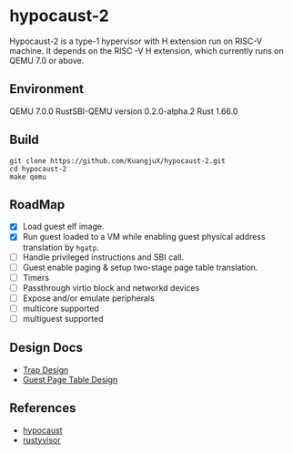 # hypocaust-2
Hypocaust-2 is a type-1 hypervisor with H extension run on RISC-V machine. It depends on the RISC -V H extension, which currently runs on QEMU 7.0 or above.

## Environment
QEMU 7.0.0
RustSBI-QEMU version 0.2.0-alpha.2
Rust 1.66.0 

## Build
```
git clone https://github.com/KuangjuX/hypocaust-2.git
cd hypocaust-2
make qemu
```

## RoadMap
- [x] Load guest elf image.
- [x] Run guest loaded to a VM while enabling guest physical address translation by `hgatp`.
- [ ] Handle privileged instructions and SBI call.
- [ ] Guest enable paging & setup two-stage page table translation.
- [ ] Timers
- [ ] Passthrough virtio block and networkd devices
- [ ] Expose and/or emulate peripherals
- [ ] multicore supported
- [ ] multiguest supported

## Design Docs
- [Trap Design](docs/trap.md)
- [Guest Page Table Design](docs/guest_page_table.md)

## References
- [hypocaust](https://github.com/KuangjuX/hypocaust)
- [rustyvisor](https://github.com/stemnic/rustyvisor)
